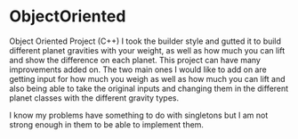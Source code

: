 # ObjectOriented
Object Oriented Project (C++)
I took the builder style and gutted it to build different planet gravities with your weight, as well as how much you can lift and show the difference on each planet. 
This project can have many improvements added on. The two main ones I would like to add on are getting input for how much you weigh as well as how much you can lift and also being able to take the original inputs and changing them in the different planet classes with the different gravity types.

I know my problems have something to do with singletons but I am not strong enough in them to be able to implement them.

